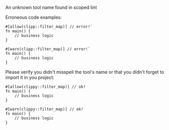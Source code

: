 An unknown tool name found in scoped lint

Erroneous code examples:

```compile_fail,E0710
#[allow(clipp::filter_map)] // error!`
fn main() {
    // business logic
}
```

```compile_fail,E0710
#[warn(clipp::filter_map)] // error!`
fn main() {
    // business logic
}
```

Please verify you didn't misspell the tool's name or that you didn't
forget to import it in you project:

```
#[allow(clippy::filter_map)] // ok!
fn main() {
    // business logic
}
```

```
#[warn(clippy::filter_map)] // ok!
fn main() {
    // business logic
}
```
